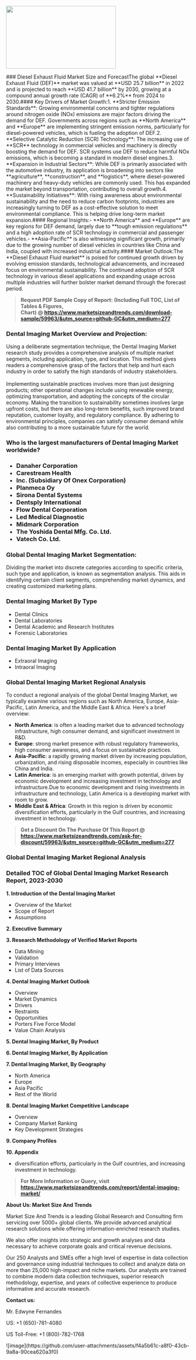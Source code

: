 <p><img class="alignnone size-medium wp-image-20088" src="https://ffe5etoiles.com/wp-content/uploads/2024/12/MST1-300x171.png" alt="" width="300" height="171" /></p>### Diesel Exhaust Fluid Market Size and ForecastThe global **Diesel Exhaust Fluid (DEF)** market was valued at **USD 25.7 billion** in 2022 and is projected to reach **USD 41.7 billion** by 2030, growing at a compound annual growth rate (CAGR) of **6.2%** from 2024 to 2030.#### Key Drivers of Market Growth:1. **Stricter Emission Standards**: Growing environmental concerns and tighter regulations around nitrogen oxide (NOx) emissions are major factors driving the demand for DEF. Governments across regions such as **North America** and **Europe** are implementing stringent emission norms, particularly for diesel-powered vehicles, which is fueling the adoption of DEF.2. **Selective Catalytic Reduction (SCR) Technology**: The increasing use of **SCR** technology in commercial vehicles and machinery is directly boosting the demand for DEF. SCR systems use DEF to reduce harmful NOx emissions, which is becoming a standard in modern diesel engines.3. **Expansion in Industrial Sectors**: While DEF is primarily associated with the automotive industry, its application is broadening into sectors like **agriculture**, **construction**, and **logistics**, where diesel-powered machinery and heavy-duty vehicles are commonly used. This has expanded the market beyond transportation, contributing to overall growth.4. **Sustainability Initiatives**: With rising awareness about environmental sustainability and the need to reduce carbon footprints, industries are increasingly turning to DEF as a cost-effective solution to meet environmental compliance. This is helping drive long-term market expansion.#### Regional Insights:- **North America** and **Europe** are key regions for DEF demand, largely due to **tough emission regulations** and a high adoption rate of SCR technology in commercial and passenger vehicles.- **Asia-Pacific** is also witnessing significant growth, primarily due to the growing number of diesel vehicles in countries like China and India, coupled with increased industrial activity.#### Market Outlook:The **Diesel Exhaust Fluid market** is poised for continued growth driven by evolving emission standards, technological advancements, and increased focus on environmental sustainability. The continued adoption of SCR technology in various diesel applications and expanding usage across multiple industries will further bolster market demand through the forecast period.</p><blockquote id="" class=""><strong>Request PDF Sample Copy of Report: (Including Full TOC, List of Tables &amp; Figures, Chart)&nbsp;@&nbsp;<strong><a href="https://www.marketsizeandtrends.com/download-sample/59963/&utm_source=github-GC&utm_medium=277" target="_blank">https://www.marketsizeandtrends.com/download-sample/59963/&utm_source=github-GC&utm_medium=277</a></strong></strong></blockquote><h3 id="" class="">Dental Imaging Market&nbsp;Overview and Projection:</h3><p id="" class="">Using a deliberate segmentation technique, the Dental Imaging Market research study provides a comprehensive analysis of multiple market segments, including application, type, and location. This method gives readers a comprehensive grasp of the factors that help and hurt each industry in order to satisfy the high standards of industry stakeholders. <br /> <br />Implementing sustainable practices involves more than just designing products; other operational changes include using renewable energy, optimizing transportation, and adopting the concepts of the circular economy. Making the transition to sustainability sometimes involves large upfront costs, but there are also long-term benefits, such improved brand reputation, customer loyalty, and regulatory compliance. By adhering to environmental principles, companies can satisfy consumer demand while also contributing to a more sustainable future for the world.</p><h3 id="" class="">Who is the largest manufacturers of&nbsp;Dental Imaging Market worldwide?</h3><h3 class=""><p><ul><li>Danaher Corporation </li><li> Carestream Health </li><li> Inc. (Subsidiary Of Onex Corporation) </li><li> Planmeca Oy </li><li> Sirona Dental Systems </li><li> Dentsply International </li><li> Flow Dental Corporation </li><li> Led Medical Diagnostic </li><li> Midmark Corporation </li><li> The Yoshida Dental Mfg. Co. Ltd. </li><li> Vatech Co. Ltd.</li></ul></p></h3><h3 id="" class="">Global&nbsp;Dental Imaging Market Segmentation:</h3><p id="" class="">Dividing the market into discrete categories according to specific criteria, such type and application, is known as segmentation analysis. This aids in identifying certain client segments, comprehending market dynamics, and creating customized marketing plans.</p><h3 id="" class="">Dental Imaging Market&nbsp;By Type</h3><p><p><ul><li>Dental Clinics</li><li> Dental Laboratories</li><li> Dental Academic and Research Institutes</li><li> Forensic Laboratories</p></li></ul></p></p><h3 id="" class="">Dental Imaging Market&nbsp;By Application</h3><p class=""><p><ul><li>Extraoral Imaging</li><li> Intraoral Imaging</li></ul></p></p><h3 id="" class="">Global Dental Imaging Market Regional Analysis</h3><p id="" class="">To conduct a regional analysis of the global Dental Imaging Market, we typically examine various regions such as North America, Europe, Asia-Pacific, Latin America, and the Middle East &amp; Africa. Here's a brief overview:</p><ul><li><strong>North America</strong>: is often a leading market due to advanced technology infrastructure, high consumer demand, and significant investment in R&amp;D.</li><li><strong>Europe</strong>: strong market presence with robust regulatory frameworks, high consumer awareness, and a focus on sustainable practices.</li><li><strong>Asia-Pacific</strong>: a rapidly growing market driven by increasing population, urbanization, and rising disposable incomes, especially in countries like China and India.</li><li><strong>Latin America</strong>: is an emerging market with growth potential, driven by economic development and increasing investment in technology and infrastructure.Due to economic development and rising investments in infrastructure and technology, Latin America is a developing market with room to grow.</li><li><strong>Middle East &amp; Africa</strong>: Growth in this region is driven by economic diversification efforts, particularly in the Gulf countries, and increasing investment in technology.</li></ul><blockquote id="" class=""><strong>Get a Discount On The Purchase Of This Report @ <strong><a href="https://www.marketsizeandtrends.com/ask-for-discount/59963/&utm_source=github-GC&utm_medium=277" target="_blank">https://www.marketsizeandtrends.com/ask-for-discount/59963/&utm_source=github-GC&utm_medium=277</a></strong></strong></blockquote><h3 id="" class="">Global Dental Imaging Market Regional Analysis</h3><h3 id="" class="">Detailed TOC of Global Dental Imaging Market Research Report, 2023-2030</h3><p id="" class=""><strong>1. Introduction of the Dental Imaging Market</strong></p><ul><li>Overview of the Market</li><li>Scope of Report</li><li>Assumptions</li></ul><p id="" class=""><strong>2. Executive Summary</strong></p><p id="" class=""><strong>3. Research Methodology of Verified Market Reports</strong></p><ul><li>Data Mining</li><li>Validation</li><li>Primary Interviews</li><li>List of Data Sources</li></ul><p id="" class=""><strong>4. Dental Imaging Market Outlook</strong></p><ul><li>Overview</li><li>Market Dynamics</li><li>Drivers</li><li>Restraints</li><li>Opportunities</li><li>Porters Five Force Model</li><li>Value Chain Analysis</li></ul><p id="" class=""><strong>5. Dental Imaging Market, By Product</strong></p><p id="" class=""><strong>6. Dental Imaging Market, By Application</strong></p><p id="" class=""><strong>7. Dental Imaging Market, By Geography</strong></p><ul><li>North America</li><li>Europe</li><li>Asia Pacific</li><li>Rest of the World</li></ul><p id="" class=""><strong>8. Dental Imaging Market Competitive Landscape</strong></p><ul><li>Overview</li><li>Company Market Ranking</li><li>Key Development Strategies</li></ul><p id="" class=""><strong>9. Company Profiles</strong></p><p id="" class=""><strong>10. Appendix</strong></p><ul><li>diversification efforts, particularly in the Gulf countries, and increasing investment in technology.</li></ul><blockquote id="" class=""><strong>For More Information or Query, visit <strong><strong><a href="https://www.marketsizeandtrends.com/report/dental-imaging-market/" target="_blank">https://www.marketsizeandtrends.com/report/dental-imaging-market/</a></strong></strong></strong></blockquote><p id="" class=""><strong>About Us: Market Size And Trends</strong></p><p id="" class="">Market Size And Trends is a leading Global Research and Consulting firm servicing over 5000+ global clients. We provide advanced analytical research solutions while offering information-enriched research studies.</p><p id="" class="">We also offer insights into strategic and growth analyses and data necessary to achieve corporate goals and critical revenue decisions.</p><p id="" class="">Our 250 Analysts and SMEs offer a high level of expertise in data collection and governance using industrial techniques to collect and analyze data on more than 25,000 high-impact and niche markets. Our analysts are trained to combine modern data collection techniques, superior research methodology, expertise, and years of collective experience to produce informative and accurate research.</p><p id="" class=""><strong>Contact us:</strong></p><p id="" class="">Mr. Edwyne Fernandes</p><p id="" class="">US: +1 (650)-781-4080</p><p id="" class="">US Toll-Free: +1 (800)-782-1768</p>
![image](https://github.com/user-attachments/assets/f4a5b61c-a8f0-43cb-9a8a-90cea620a3f0)
